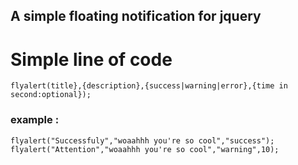 A simple floating notification for jquery
---
# Simple line of code
```flyalert(title},{description},{success|warning|error},{time in second:optional});```

### example : 

```flyalert("Successfuly","woaahhh you're so cool","success");``` <br/>
```flyalert("Attention","woaahhh you're so cool","warning",10);```

